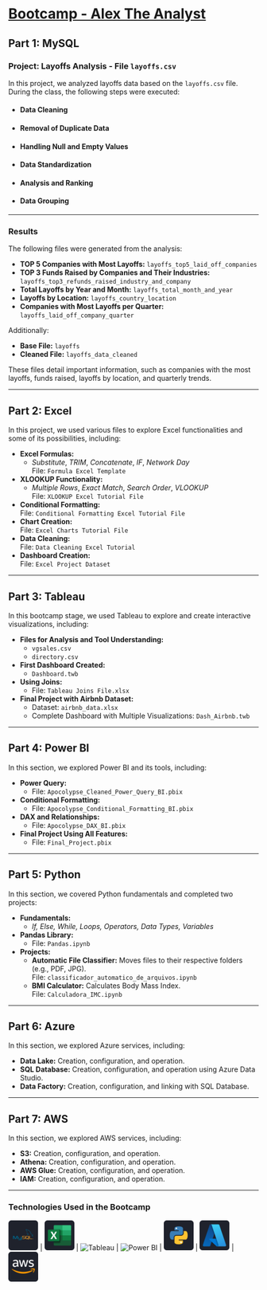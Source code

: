 # [Bootcamp - Alex The Analyst](https://www.youtube.com/watch?v=wQQR60KtnFY&t=13892s)

## Part 1: MySQL

### Project: Layoffs Analysis - File `layoffs.csv`

In this project, we analyzed layoffs data based on the `layoffs.csv` file. During the class, the following steps were executed:

- #### Data Cleaning
- #### Removal of Duplicate Data
- #### Handling Null and Empty Values
- #### Data Standardization
- #### Analysis and Ranking
- #### Data Grouping

---

### Results

The following files were generated from the analysis:

- **TOP 5 Companies with Most Layoffs:** `layoffs_top5_laid_off_companies`
- **TOP 3 Funds Raised by Companies and Their Industries:** `layoffs_top3_refunds_raised_industry_and_company`
- **Total Layoffs by Year and Month:** `layoffs_total_month_and_year`
- **Layoffs by Location:** `layoffs_country_location`
- **Companies with Most Layoffs per Quarter:** `layoffs_laid_off_company_quarter`

Additionally:

- **Base File:** `layoffs`
- **Cleaned File:** `layoffs_data_cleaned`

These files detail important information, such as companies with the most layoffs, funds raised, layoffs by location, and quarterly trends.

---

## Part 2: Excel

In this project, we used various files to explore Excel functionalities and some of its possibilities, including:

- **Excel Formulas:**
  - _Substitute_, _TRIM_, _Concatenate_, _IF_, _Network Day_  
    File: `Formula Excel Template`
- **XLOOKUP Functionality:**
  - _Multiple Rows_, _Exact Match_, _Search Order_, _VLOOKUP_  
    File: `XLOOKUP Excel Tutorial File`
- **Conditional Formatting:**  
  File: `Conditional Formatting Excel Tutorial File`
- **Chart Creation:**  
  File: `Excel Charts Tutorial File`
- **Data Cleaning:**  
  File: `Data Cleaning Excel Tutorial`
- **Dashboard Creation:**  
  File: `Excel Project Dataset`

---

## Part 3: Tableau

In this bootcamp stage, we used Tableau to explore and create interactive visualizations, including:

- **Files for Analysis and Tool Understanding:**
  - `vgsales.csv`
  - `directory.csv`
- **First Dashboard Created:**
  - `Dashboard.twb`
- **Using Joins:**
  - File: `Tableau Joins File.xlsx`
- **Final Project with Airbnb Dataset:**
  - Dataset: `airbnb_data.xlsx`
  - Complete Dashboard with Multiple Visualizations: `Dash_Airbnb.twb`

---

## Part 4: Power BI

In this section, we explored Power BI and its tools, including:

- **Power Query:**
  - File: `Apocolypse_Cleaned_Power_Query_BI.pbix`
- **Conditional Formatting:**
  - File: `Apocolypse_Conditional_Formatting_BI.pbix`
- **DAX and Relationships:**
  - File: `Apocolypse_DAX_BI.pbix`
- **Final Project Using All Features:**
  - File: `Final_Project.pbix`

---

## Part 5: Python

In this section, we covered Python fundamentals and completed two projects:

- **Fundamentals:**
  - _If, Else, While, Loops, Operators, Data Types, Variables_
- **Pandas Library:**
  - File: `Pandas.ipynb`
- **Projects:**
  - **Automatic File Classifier:** Moves files to their respective folders (e.g., PDF, JPG).  
    File: `classificador_automatico_de_arquivos.ipynb`
  - **BMI Calculator:** Calculates Body Mass Index.  
    File: `Calculadora_IMC.ipynb`

---

## Part 6: Azure

In this section, we explored Azure services, including:

- **Data Lake:** Creation, configuration, and operation.
- **SQL Database:** Creation, configuration, and operation using Azure Data Studio.
- **Data Factory:** Creation, configuration, and linking with SQL Database.

---

## Part 7: AWS

In this section, we explored AWS services, including:

- **S3:** Creation, configuration, and operation.
- **Athena:** Creation, configuration, and operation.
- **AWS Glue:** Creation, configuration, and operation.
- **IAM:** Creation, configuration, and operation.

---

### Technologies Used in the Bootcamp

<img alt="MySQL" height="60" width="60" src="https://github.com/gui-bus/TechIcons/blob/main/Dark/MySQL.svg"> | <img alt="Excel" height="60" width="60" src="https://github.com/gui-bus/TechIcons/blob/main/Dark/Excel.svg"> | <img alt="Tableau" height="60" width="60" src="https://github.com/gui-bus/TechIcons/blob/main/Dark/Tableau.svg"> | <img alt="Power BI" height="60" width="60" src="https://github.com/gui-bus/TechIcons/blob/main/Dark/Power-BI.svg"> | <img alt="Python" height="60" width="60" src="https://github.com/gui-bus/TechIcons/blob/main/Dark/Python.svg"> | <img alt="Azure" height="60" width="60" src="https://github.com/gui-bus/TechIcons/blob/main/Dark/Azure.svg"> | <img alt="AWS" height="60" width="60" src="https://github.com/gui-bus/TechIcons/blob/main/Dark/AWS.svg">
